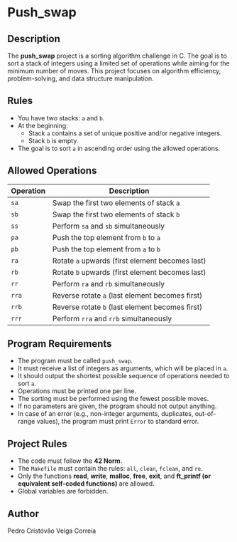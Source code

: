 # Push_swap

## Description

The **push_swap** project is a sorting algorithm challenge in C. The goal is to sort a stack of integers using a limited set of operations while aiming for the minimum number of moves. This project focuses on algorithm efficiency, problem-solving, and data structure manipulation.

## Rules

- You have two stacks: `a` and `b`.
- At the beginning:
  - Stack `a` contains a set of unique positive and/or negative integers.
  - Stack `b` is empty.
- The goal is to sort `a` in ascending order using the allowed operations.

## Allowed Operations

| Operation | Description |
|-----------|-------------|
| `sa` | Swap the first two elements of stack `a` |
| `sb` | Swap the first two elements of stack `b` |
| `ss` | Perform `sa` and `sb` simultaneously |
| `pa` | Push the top element from `b` to `a` |
| `pb` | Push the top element from `a` to `b` |
| `ra` | Rotate `a` upwards (first element becomes last) |
| `rb` | Rotate `b` upwards (first element becomes last) |
| `rr` | Perform `ra` and `rb` simultaneously |
| `rra` | Reverse rotate `a` (last element becomes first) |
| `rrb` | Reverse rotate `b` (last element becomes first) |
| `rrr` | Perform `rra` and `rrb` simultaneously |

## Program Requirements

- The program must be called `push_swap`.
- It must receive a list of integers as arguments, which will be placed in `a`.
- It should output the shortest possible sequence of operations needed to sort `a`.
- Operations must be printed one per line.
- The sorting must be performed using the fewest possible moves.
- If no parameters are given, the program should not output anything.
- In case of an error (e.g., non-integer arguments, duplicates, out-of-range values), the program must print `Error` to standard error.

## Project Rules

- The code must follow the **42 Norm**.
- The `Makefile` must contain the rules: `all`, `clean`, `fclean`, and `re`.
- Only the functions **read**, **write**, **malloc**, **free**, **exit**, and **ft_printf (or equivalent self-coded functions)** are allowed.
- Global variables are forbidden.

## Author

Pedro Cristóvão Veiga Correia

